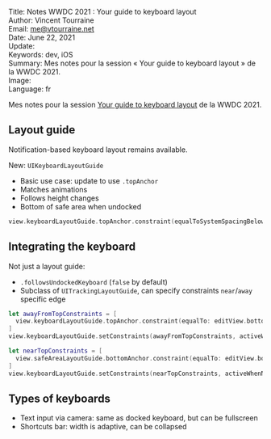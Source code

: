 Title:     Notes WWDC 2021 : Your guide to keyboard layout  
Author:    Vincent Tourraine  
Email:     me@vtourraine.net  
Date:      June 22, 2021  
Update:    
Keywords:  dev, iOS  
Summary:   Mes notes pour la session « Your guide to keyboard layout » de la WWDC 2021.  
Image:     
Language:  fr  


Mes notes pour la session [Your guide to keyboard layout](https://developer.apple.com/videos/play/wwdc2021/10259/) de la WWDC 2021.


## Layout guide

Notification-based keyboard layout remains available.

New: `UIKeyboardLayoutGuide`

- Basic use case: update to use `.topAnchor`
- Matches animations
- Follows height changes
- Bottom of safe area when undocked

```swift
view.keyboardLayoutGuide.topAnchor.constraint(equalToSystemSpacingBelow: textView.bottomAnchor, multiplier: 1.0).isActive = true
```

## Integrating the keyboard

Not just a layout guide:

- `.followsUndockedKeyboard` (`false` by default)
- Subclass of `UITrackingLayoutGuide`, can specify constraints `near`/`away` specific edge

```swift
let awayFromTopConstraints = [
  view.keyboardLayoutGuide.topAnchor.constraint(equalTo: editView.bottomAnchor),
]
view.keyboardLayoutGuide.setConstraints(awayFromTopConstraints, activeWhenAwayFrom: .top)

let nearTopConstraints = [
  view.safeAreaLayoutGuide.bottomAnchor.constraint(equalTo: editView.bottomAnchor)
]
view.keyboardLayoutGuide.setConstraints(nearTopConstraints, activeWhenNearEdge: .top)
```

## Types of keyboards

- Text input via camera: same as docked keyboard, but can be fullscreen
- Shortcuts bar: width is adaptive, can be collapsed
